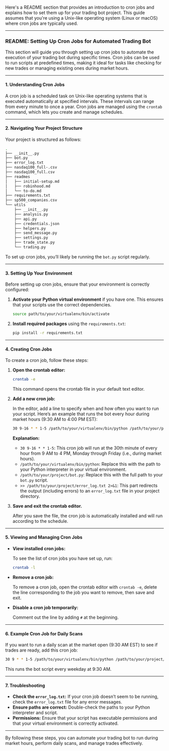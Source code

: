 Here's a README section that provides an introduction to cron jobs and explains how to set them up for your trading bot project. This guide assumes that you're using a Unix-like operating system (Linux or macOS) where cron jobs are typically used.

---

### README: **Setting Up Cron Jobs for Automated Trading Bot**

This section will guide you through setting up cron jobs to automate the execution of your trading bot during specific times. Cron jobs can be used to run scripts at predefined times, making it ideal for tasks like checking for new trades or managing existing ones during market hours.

---

#### **1. Understanding Cron Jobs**

A cron job is a scheduled task on Unix-like operating systems that is executed automatically at specified intervals. These intervals can range from every minute to once a year. Cron jobs are managed using the `crontab` command, which lets you create and manage schedules.

---

#### **2. Navigating Your Project Structure**

Your project is structured as follows:

```bash
.
├── __init__.py
├── bot.py
├── error_log.txt
├── nasdaq100_full-.csv
├── nasdaq100_full.csv
├── readmes
│   ├── initial-setup.md
│   ├── robinhood.md
│   └── to-do.md
├── requirements.txt
├── sp500_companies.csv
└── utils
    ├── __init__.py
    ├── analysis.py
    ├── api.py
    ├── credentials.json
    ├── helpers.py
    ├── send_message.py
    ├── settings.py
    ├── trade_state.py
    └── trading.py
```

To set up cron jobs, you’ll likely be running the `bot.py` script regularly.

---

#### **3. Setting Up Your Environment**

Before setting up cron jobs, ensure that your environment is correctly configured:

1. **Activate your Python virtual environment** if you have one. This ensures that your scripts use the correct dependencies.

   ```bash
   source path/to/your/virtualenv/bin/activate
   ```

2. **Install required packages** using the `requirements.txt`:

   ```bash
   pip install -r requirements.txt
   ```

---

#### **4. Creating Cron Jobs**

To create a cron job, follow these steps:

1. **Open the crontab editor:**

   ```bash
   crontab -e
   ```

   This command opens the crontab file in your default text editor.

2. **Add a new cron job:**

   In the editor, add a line to specify when and how often you want to run your script. Here’s an example that runs the bot every hour during market hours (9:30 AM to 4:00 PM EST):

   ```bash
   30 9-16 * * 1-5 /path/to/your/virtualenv/bin/python /path/to/your/project/bot.py >> /path/to/your/project/error_log.txt 2>&1
   ```

   **Explanation:**

   - `30 9-16 * * 1-5`: This cron job will run at the 30th minute of every hour from 9 AM to 4 PM, Monday through Friday (i.e., during market hours).
   - `/path/to/your/virtualenv/bin/python`: Replace this with the path to your Python interpreter in your virtual environment.
   - `/path/to/your/project/bot.py`: Replace this with the full path to your `bot.py` script.
   - `>> /path/to/your/project/error_log.txt 2>&1`: This part redirects the output (including errors) to an `error_log.txt` file in your project directory.

3. **Save and exit the crontab editor.**

   After you save the file, the cron job is automatically installed and will run according to the schedule.

---

#### **5. Viewing and Managing Cron Jobs**

- **View installed cron jobs:**

  To see the list of cron jobs you have set up, run:

  ```bash
  crontab -l
  ```

- **Remove a cron job:**

  To remove a cron job, open the crontab editor with `crontab -e`, delete the line corresponding to the job you want to remove, then save and exit.

- **Disable a cron job temporarily:**

  Comment out the line by adding `#` at the beginning.

---

#### **6. Example Cron Job for Daily Scans**

If you want to run a daily scan at the market open (9:30 AM EST) to see if trades are ready, add this cron job:

```bash
30 9 * * 1-5 /path/to/your/virtualenv/bin/python /path/to/your/project/bot.py >> /path/to/your/project/error_log.txt 2>&1
```

This runs the bot script every weekday at 9:30 AM.

---

#### **7. Troubleshooting**

- **Check the `error_log.txt`:** If your cron job doesn’t seem to be running, check the `error_log.txt` file for any error messages.
- **Ensure paths are correct:** Double-check the paths to your Python interpreter and script.
- **Permissions:** Ensure that your script has executable permissions and that your virtual environment is correctly activated.

---

By following these steps, you can automate your trading bot to run during market hours, perform daily scans, and manage trades effectively.